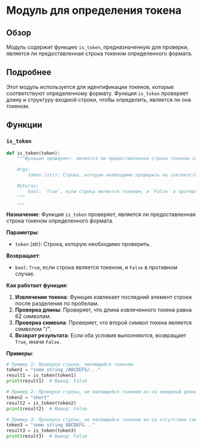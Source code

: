# Модуль для определения токена

## Обзор

Модуль содержит функцию `is_token`, предназначенную для проверки, является ли предоставленная строка токеном определенного формата.

## Подробнее

Этот модуль используется для идентификации токенов, которые соответствуют определенному формату. Функция `is_token` проверяет длину и структуру входной строки, чтобы определить, является ли она токеном.

## Функции

### `is_token`

```python
def is_token(token):
    """Функция проверяет, является ли предоставленная строка токеном заданного формата.

    Args:
        token (str): Строка, которую необходимо проверить на соответствие формату токена.

    Returns:
        bool: `True`, если строка является токеном, и `False` в противном случае.
    """
    ...
```

**Назначение**: Функция `is_token` проверяет, является ли предоставленная строка токеном определенного формата.

**Параметры**:
- `token` (str): Строка, которую необходимо проверить.

**Возвращает**:
- `bool`: `True`, если строка является токеном, и `False` в противном случае.

**Как работает функция**:

1. **Извлечение токена**: Функция извлекает последний элемент строки после разделения по пробелам.
2. **Проверка длины**: Проверяет, что длина извлеченного токена равна 62 символам.
3. **Проверка символа**: Проверяет, что второй символ токена является символом "/".
4. **Возврат результата**: Если оба условия выполняются, возвращает `True`, иначе `False`.

**Примеры**:

```python
# Пример 1: Проверка строки, являющейся токеном
token1 = "some string /ABCDEFG/..."
result1 = is_token(token1)
print(result1)  # Вывод: False

# Пример 2: Проверка строки, не являющейся токеном из-за неверной длины
token2 = "short"
result2 = is_token(token2)
print(result2)  # Вывод: False

# Пример 3: Проверка строки, не являющейся токеном из-за отсутствия символа "/"
token3 = "some string ABCDEFG..."
result3 = is_token(token3)
print(result3)  # Вывод: False